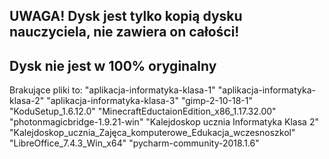 UWAGA!
Dysk jest tylko kopią dysku nauczyciela, nie zawiera on całości!
---------------------------------------------------------------
Dysk nie jest w 100% oryginalny
---------------------------------------------------------------
Brakujące pliki to:
"aplikacja-informatyka-klasa-1"
"aplikacja-informatyka-klasa-2"
"aplikacja-informatyka-klasa-3"
"gimp-2-10-18-1"
"KoduSetup_1.6.12.0"
"MinecraftEductaionEdition_x86_1.17.32.00"
"photonmagicbridge-1.9.21-win"
"Kalejdoskop ucznia Informatyka Klasa 2"
"Kalejdoskop_ucznia_Zajęca_komputerowe_Edukacja_wczesnoszkol"
"LibreOffice_7.4.3_Win_x64"
"pycharm-community-2018.1.6"
